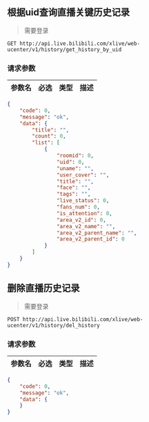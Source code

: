 ## 根据uid查询直播关键历史记录
> 需要登录

`GET http://api.live.bilibili.com/xlive/web-ucenter/v1/history/get_history_by_uid`

### 请求参数

|参数名|必选|类型|描述|
|:---|:---|:---|:---|

```json
{
    "code": 0,
    "message": "ok",
    "data": {
        "title": "",
        "count": 0,
        "list": [
            {
                "roomid": 0,
                "uid": 0,
                "uname": "",
                "user_cover": "",
                "title": "",
                "face": "",
                "tags": "",
                "live_status": 0,
                "fans_num": 0,
                "is_attention": 0,
                "area_v2_id": 0,
                "area_v2_name": "",
                "area_v2_parent_name": "",
                "area_v2_parent_id": 0
            }
        ]
    }
}
```

## 删除直播历史记录
> 需要登录

`POST http://api.live.bilibili.com/xlive/web-ucenter/v1/history/del_history`

### 请求参数

|参数名|必选|类型|描述|
|:---|:---|:---|:---|

```json
{
    "code": 0,
    "message": "ok",
    "data": {
    }
}
```

